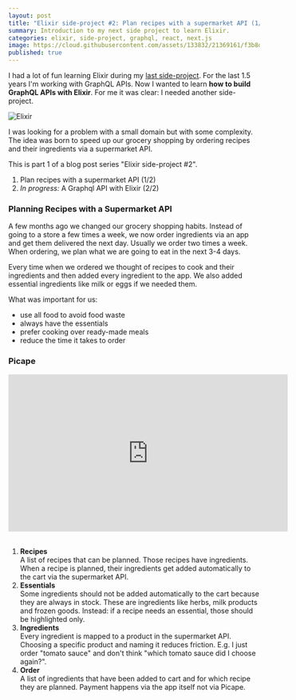 ```yaml
---
layout: post
title: "Elixir side-project #2: Plan recipes with a supermarket API (1/2)"
summary: Introduction to my next side project to learn Elixir.
categories: elixir, side-project, graphql, react, next.js
image: https://cloud.githubusercontent.com/assets/133832/21369161/f3b8dae6-c705-11e6-8f9e-2195ebb85a95.png
published: true
---
```


I had a lot of fun learning Elixir during my [last side-project](/post/learning-elixir-first-side-project). For the last 1.5 years I'm working with GraphQL APIs. Now I wanted to learn **how to build GraphQL APIs with Elixir**. For me it was clear: I needed another side-project. 

![Elixir](https://cloud.githubusercontent.com/assets/133832/21369161/f3b8dae6-c705-11e6-8f9e-2195ebb85a95.png)

I was looking for a problem with a small domain but with some complexity. The idea was born to speed up our grocery shopping by ordering recipes and their ingredients via a supermarket API. 

This is part 1 of a blog post series "Elixir side-project #2".
1. Plan recipes with a supermarket API (1/2)
2. *In progress:* A Graphql API with Elixir (2/2)

### Planning Recipes with a Supermarket API
A few months ago we changed our grocery shopping habits. Instead of going to a store a few times a week, we now order ingredients via an app and get them delivered the next day. Usually we order two times a week. When ordering, we plan what we are going to eat in the next 3-4 days.  
 
Every time when we ordered we thought of recipes to cook and their ingredients and then added every ingredient to the app. We also added essential ingredients like milk or eggs if we needed them. 

What was important for us:
* use all food to avoid food waste
* always have the essentials 
* prefer cooking over ready-made meals
* reduce the time it takes to order 

### Picape
<div class="video-container"><iframe width="560" height="315" src="https://www.youtube.com/embed/qhtsn7rZClQ" frameborder="0" allowfullscreen></iframe></div>
<br />

1. **Recipes**<br /> 
A list of recipes that can be planned. Those recipes have ingredients. When a recipe is planned, their ingredients get added automatically to the cart via the supermarket API.
2. **Essentials**<br />
Some ingredients should not be added automatically to the cart because they are always in stock. These are ingredients like herbs, milk products and frozen goods. Instead: if a recipe needs an essential, those should be highlighted only.
3. **Ingredients**<br />
Every ingredient is mapped to a product in the supermarket API. Choosing a specific product and naming it reduces friction. E.g. I just order "tomato sauce" and don't think "which tomato sauce did I choose again?". 
4. **Order**<br />
A list of ingredients that have been added to cart and for which recipe they are planned. Payment happens via the app itself not via Picape.
